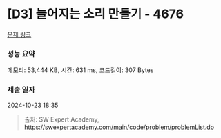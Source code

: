 # [D3] 늘어지는 소리 만들기 - 4676 

[문제 링크](https://swexpertacademy.com/main/code/problem/problemDetail.do?contestProbId=AWRKWITqfvIDFAV8) 

### 성능 요약

메모리: 53,444 KB, 시간: 631 ms, 코드길이: 307 Bytes

### 제출 일자

2024-10-23 18:35



> 출처: SW Expert Academy, https://swexpertacademy.com/main/code/problem/problemList.do